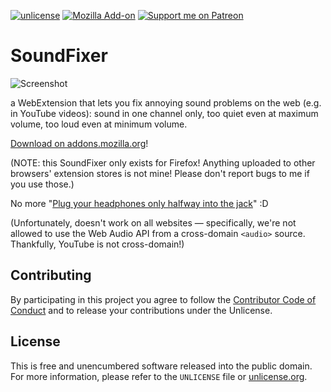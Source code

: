 [![unlicense](https://img.shields.io/badge/un-license-green.svg?style=flat)](https://unlicense.org)
[![Mozilla Add-on](https://img.shields.io/amo/users/soundfixer?color=orange&logo=firefox-browser&logoColor=white)](https://addons.mozilla.org/firefox/addon/soundfixer/)
[![Support me on Patreon](https://img.shields.io/badge/dynamic/json?logo=patreon&color=%23e85b46&label=support%20me%20on%20patreon&query=data.attributes.patron_count&suffix=%20patrons&url=https%3A%2F%2Fwww.patreon.com%2Fapi%2Fcampaigns%2F9395291)](https://www.patreon.com/valpackett)

# SoundFixer

![Screenshot](https://addons.mozilla.org/user-media/previews/full/291/291937.png?modified=1701909437)

a WebExtension that lets you fix annoying sound problems on the web (e.g. in YouTube videos): sound in one channel only, too quiet even at maximum volume, too loud even at minimum volume.

[Download on addons.mozilla.org](https://addons.mozilla.org/firefox/addon/soundfixer/)!

(NOTE: this SoundFixer only exists for Firefox! Anything uploaded to other browsers' extension stores is not mine! Please don't report bugs to me if you use those.)

No more "[Plug your headphones only halfway into the jack](https://news.ycombinator.com/item?id=11912213)" :D

(Unfortunately, doesn't work on all websites — specifically, we're not allowed to use the Web Audio API from a cross-domain `<audio>` source. Thankfully, YouTube is not cross-domain!)

## Contributing

By participating in this project you agree to follow the [Contributor Code of Conduct](https://contributor-covenant.org/version/1/4/) and to release your contributions under the Unlicense.

## License

This is free and unencumbered software released into the public domain.  
For more information, please refer to the `UNLICENSE` file or [unlicense.org](https://unlicense.org).
